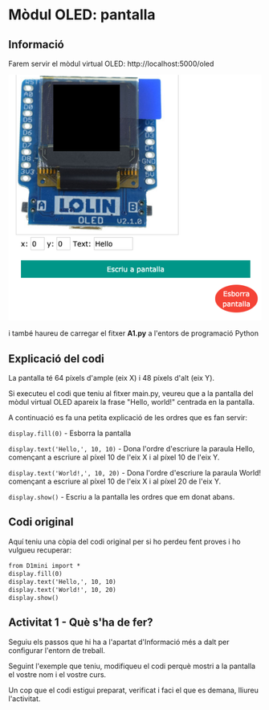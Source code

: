 # Mòdul OLED: pantalla

## Informació

Farem servir el mòdul virtual OLED: http://localhost:5000/oled

![](img/oled.png)

i també haureu de carregar el fitxer **A1.py** a l'entors de programació Python

## Explicació del codi

La pantalla té 64 píxels d'ample (eix X) i 48 píxels d'alt (eix Y).

Si executeu el codi que teniu al fitxer main.py, veureu que a la pantalla del mòdul virtual OLED apareix la frase "Hello, world!" centrada en la pantalla.

A continuació es fa una petita explicació de les ordres que es fan servir:

`display.fill(0)` - Esborra la pantalla

`display.text('Hello,', 10, 10)` - Dona l'ordre d'escriure la paraula Hello, començant a escriure al píxel 10 de l'eix X i al píxel 10 de l'eix Y.

`display.text('World!,', 10, 20)` - Dona l'ordre d'escriure la paraula World! començant a escriure al píxel 10 de l'eix X i al píxel 20 de l'eix Y.

`display.show()` - Escriu a la pantalla les ordres que em donat abans.

## Codi original

Aquí teniu una còpia del codi original per si ho perdeu fent proves i ho vulgueu recuperar:

~~~
from D1mini import *
display.fill(0)
display.text('Hello,', 10, 10)
display.text('World!', 10, 20)
display.show()
~~~

## Activitat 1 - Què s'ha de fer?

Seguiu els passos que hi ha a l'apartat d'Informació més a dalt per configurar l'entorn de treball.

Seguint l'exemple que teniu, modifiqueu el codi perquè mostri a la pantalla el vostre nom i el vostre curs.

Un cop que el codi estigui preparat, verificat i faci el que es demana, lliureu l'activitat.
